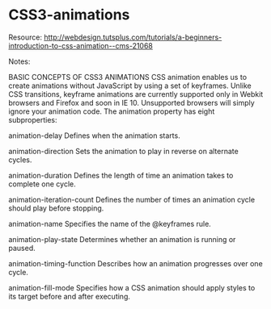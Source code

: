 CSS3-animations
===============

Resource: http://webdesign.tutsplus.com/tutorials/a-beginners-introduction-to-css-animation--cms-21068

Notes: 

BASIC CONCEPTS OF CSS3 ANIMATIONS
CSS animation enables us to create animations without JavaScript by using a set of keyframes.
Unlike CSS transitions, keyframe animations are currently supported only in Webkit browsers and Firefox and soon in IE 10. Unsupported browsers will simply ignore your animation code.
The animation property has eight subproperties:

animation-delay
Defines when the animation starts.

animation-direction
Sets the animation to play in reverse on alternate cycles.

animation-duration
Defines the length of time an animation takes to complete one cycle.

animation-iteration-count
Defines the number of times an animation cycle should play before stopping.

animation-name
Specifies the name of the @keyframes rule.

animation-play-state
Determines whether an animation is running or paused.

animation-timing-function
Describes how an animation progresses over one cycle.

animation-fill-mode
Specifies how a CSS animation should apply styles to its target before and after executing.
